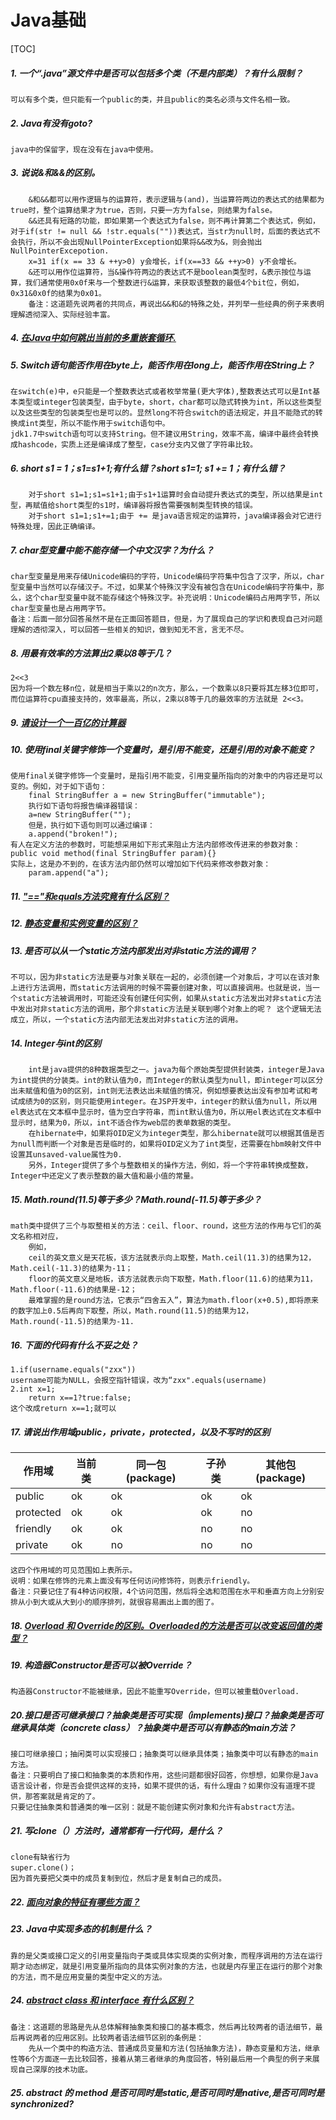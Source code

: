 # Java基础

[TOC]



##### 1. 一个“.java”源文件中是否可以包括多个类（不是内部类）？有什么限制？

```
可以有多个类，但只能有一个public的类，并且public的类名必须与文件名相一致。
```

##### 2. Java有没有goto?

```
java中的保留字，现在没有在java中使用。
```

##### 3. 说说&和&&的区别。

```
	&和&&都可以用作逻辑与的运算符，表示逻辑与(and)，当运算符两边的表达式的结果都为true时，整个运算结果才为true，否则，只要一方为false，则结果为false。
	&&还具有短路的功能，即如果第一个表达式为false，则不再计算第二个表达式，例如，对于if(str != null && !str.equals(""))表达式，当str为null时，后面的表达式不会执行，所以不会出现NullPointerException如果将&&改为&，则会抛出NullPointerExcepotion.
	x=31 if(x == 33 & ++y>0) y会增长，if(x==33 && ++y>0) y不会增长。
	&还可以用作位运算符，当&操作符两边的表达式不是boolean类型时，&表示按位与运算，我们通常使用0x0f来与一个整数进行&运算，来获取该整数的最低4个bit位，例如，0x31&0x0f的结果为0x01。
	备注：这道题先说两者的共同点，再说出&&和&的特殊之处，并列举一些经典的例子来表明理解透彻深入、实际经验丰富。
```

##### 4. [在Java中如何跳出当前的多重嵌套循环.](http://www.jianshu.com/p/55a604a3d7bc)

##### 5. Switch语句能否作用在byte上，能否作用在long上，能否作用在String上？

```
在switch(e)中，e只能是一个整数表达式或者枚举常量(更大字体),整数表达式可以是Int基本类型或integer包装类型，由于byte，short，char都可以隐式转换为int，所以这些类型以及这些类型的包装类型也是可以的。显然long不符合switch的语法规定，并且不能隐式的转换成int类型，所以不能作用于switch语句中。
jdk1.7中switch语句可以支持String。但不建议用String，效率不高，编译中最终会转换成hashcode，实质上还是编译成了整型，case分支内又做了字符串比较。
```

##### 6. short s1 = 1；s1=s1+1;有什么错？short s1=1; s1 += 1；有什么错？

```
	对于short s1=1;s1=s1+1;由于s1+1运算时会自动提升表达式的类型，所以结果是int型，再赋值给short类型的s1时，编译器将报告需要强制类型转换的错误。
	对于short s1=1;s1+=1;由于 += 是java语言规定的运算符，java编译器会对它进行特殊处理，因此正确编译。
```

##### 7. char型变量中能不能存储一个中文汉字？为什么？

```
char型变量是用来存储Unicode编码的字符，Unicode编码字符集中包含了汉字，所以，char型变量中当然可以存储汉子。不过，如果某个特殊汉字没有被包含在Unicode编码字符集中，那么，这个char型变量中就不能存储这个特殊汉字。补充说明：Unicode编码占用两字节，所以char型变量也是占用两字节。
备注：后面一部分回答虽然不是在正面回答题目，但是，为了展现自己的学识和表现自己对问题理解的透彻深入，可以回答一些相关的知识，做到知无不言，言无不尽。
```

##### 8. 用最有效率的方法算出2乘以8等于几？

```
2<<3
因为将一个数左移n位，就是相当于乘以2的n次方，那么，一个数乘以8只要将其左移3位即可，而位运算符cpu直接支持的，效率最高，所以，2乘以8等于几的最效率的方法就是 2<<3。
```

##### 9. [请设计一个一百亿的计算器](http://www.cnblogs.com/fthjane/p/4732418.html)

##### 10. 使用final关键字修饰一个变量时，是引用不能变，还是引用的对象不能变？

```
使用final关键字修饰一个变量时，是指引用不能变，引用变量所指向的对象中的内容还是可以变的。例如，对于如下语句：
	final StringBuffer a = new StringBuffer("immutable");
	执行如下语句将报告编译器错误：
	a=new StringBuffer("");
	但是，执行如下语句则可以通过编译：
	a.append("broken!");
有人在定义方法的参数时，可能想采用如下形式来阻止方法内部修改传进来的参数对象：
public void method(final StringBuffer param){}
实际上，这是办不到的，在该方法内部仍然可以增加如下代码来修改参数对象：
	param.append("a");
```

##### 11. ["=="和equals方法究竟有什么区别？](http://www.cnblogs.com/findumars/p/3746878.html)

##### 12. [静态变量和实例变量的区别？](http://blog.csdn.net/u012110719/article/details/46334419)

##### 13. 是否可以从一个static方法内部发出对非static方法的调用？

```
不可以，因为非static方法是要与对象关联在一起的，必须创建一个对象后，才可以在该对象上进行方法调用，而static方法调用的时候不需要创建对象，可以直接调用。也就是说，当一个static方法被调用时，可能还没有创建任何实例，如果从static方法发出对非static方法中发出对非static方法的调用，那个非static方法是关联到哪个对象上的呢？ 这个逻辑无法成立，所以，一个static方法内部无法发出对非static方法的调用。
```

##### 14. Integer与int的区别

```
	int是java提供的8种数据类型之一。java为每个原始类型提供封装类，integer是Java为int提供的分装类。int的默认值为0，而Integer的默认类型为null，即integer可以区分出未赋值和值为0的区别，int则无法表达出未赋值的情况，例如想要表达出没有参加考试和考试成绩为0的区别，则只能使用integer。在JSP开发中，integer的默认值为null，所以用el表达式在文本框中显示时，值为空白字符串，而int默认值为0，所以用el表达式在文本框中显示时，结果为0，所以，int不适合作为web层的表单数据的类型。
	在hibernate中，如果将OID定义为integer类型，那么hibernate就可以根据其值是否为null而判断一个对象是否是临时的，如果将OID定义为了int类型，还需要在hbm映射文件中设置其unsaved-value属性为0.
	另外，Integer提供了多个与整数相关的操作方法，例如，将一个字符串转换成整数，Integer中还定义了表示整数的最大值和最小值的常量。
```

##### 15. Math.round(11.5)等于多少？Math.round(-11.5)等于多少？

```
math类中提供了三个与取整相关的方法：ceil、floor、round，这些方法的作用与它们的英文名称相对应，
	例如，
	ceil的英文意义是天花板，该方法就表示向上取整，Math.ceil(11.3)的结果为12，Math.ceil(-11.3)的结果为-11；
	floor的英文意义是地板，该方法就表示向下取整，Math.floor(11.6)的结果为11，Math.floor(-11.6)的结果是-12；
	最难掌握的是round方法，它表示“四舍五入”，算法为math.floor(x+0.5),即将原来的数字加上0.5后再向下取整，所以，Math.round(11.5)的结果为12，Math.round(-11.5)的结果为-11.
```

##### 16. 下面的代码有什么不妥之处？

```
1.if(username.equals("zxx"))
username可能为NULL，会报空指针错误，改为“zxx".equals(username)
2.int x=1;
	return x==1?true:false;
这个改成return x==1;就可以
```

##### 17. 请说出作用域public，private，protected，以及不写时的区别

| 作用域       | 当前类  | 同一包(package) | 子孙类  | 其他包(package) |
| --------- | ---- | ------------ | ---- | ------------ |
| public    | ok   | ok           | ok   | ok           |
| protected | ok   | ok           | ok   | no           |
| friendly  | ok   | ok           | no   | no           |
| private   | ok   | no           | no   | no           |

```
这四个作用域的可见范围如上表所示。
说明：如果在修饰的元素上面没有写任何访问修饰符，则表示friendly。
备注：只要记住了有4种访问权限，4个访问范围，然后将全选和范围在水平和垂直方向上分别安排从小到大或从大到小的顺序排列，就很容易画出上面的图了。
```

##### 18. [Overload 和 Override的区别。Overloaded的方法是否可以改变返回值的类型？](http://blog.csdn.net/partner4java/article/details/7187846)

##### 19. 构造器Constructor是否可以被Override？

```
构造器Constructor不能被继承，因此不能重写Override，但可以被重载Overload.
```

##### 20.接口是否可继承接口？抽象类是否可实现（implements)接口？抽象类是否可继承具体类（concrete class）？抽象类中是否可以有静态的main方法？

```
接口可继承接口；抽闲类可以实现接口；抽象类可以继承具体类；抽象类中可以有静态的main方法。
备注：只要明白了接口和抽象类的本质和作用，这些问题都很好回答，你想想，如果你是Java语言设计者，你是否会提供这样的支持，如果不提供的话，有什么理由？如果你没有道理不提供，那答案就是肯定的了。
只要记住抽象类和普通类的唯一区别：就是不能创建实例对象和允许有abstract方法。
```

##### 21. 写clone（）方法时，通常都有一行代码，是什么？

```
clone有缺省行为
super.clone()；
因为首先要把父类中的成员复制到位，然后才是复制自己的成员。
```

##### 22. [面向对象的特征有哪些方面？](http://www.cnblogs.com/guweiwei/p/6599289.html)

##### 23. Java中实现多态的机制是什么？

```
靠的是父类或接口定义的引用变量指向子类或具体实现类的实例对象，而程序调用的方法在运行期才动态绑定，就是引用变量所指向的具体实例对象的方法，也就是内存里正在运行的那个对象的方法，而不是应用变量的类型中定义的方法。
```

##### 24. [abstract class 和 interface 有什么区别？](http://www.cnblogs.com/zss-xjx/p/5949457.html)

```
备注：这道题的思路是先从总体解释抽象类和接口的基本概念，然后再比较两者的语法细节，最后再说两者的应用区别。比较两者语法细节区别的条例是：
	先从一个类中的构造方法、普通成员变量和方法(包括抽象方法)，静态变量和方法，继承性等6个方面逐一去比较回答，接着从第三者继承的角度回答，特别最后用一个典型的例子来展现自己深厚的技术功底。
```

##### 25. abstract 的 method 是否可同时是static,是否可同时是native,是否可同时是synchronized? 

